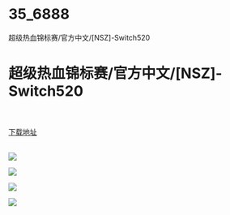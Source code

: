 # 35_6888
超级热血锦标赛/官方中文/[NSZ]-Switch520
# 超级热血锦标赛/官方中文/[NSZ]-Switch520
 <br/></br>
[下载地址](https://www.switch520.cc/article/6888 "下载地址")
<br/></br>

<p><span><strong><img src="https://www.switch520.cc/muke_img/upload_art_editor_20201025-1_28a7536d7c58273bd289f79e73a2249e.jpg"></strong></span></p>
<p><span><strong><img src="https://www.switch520.cc/muke_img/upload_art_editor_20201025-1_97a7a57cb56204b704264b7fc49224f2.jpg"></strong></span></p>
<p><span><strong><img src="https://www.switch520.cc/muke_img/upload_art_editor_20201025-1_a0412b5232110380a725ec57aaa6bee6.jpg"></strong></span></p>
<p><span><strong><img src="https://www.switch520.cc/muke_img/upload_art_editor_20201025-1_374747cdc92488c155c9943f247afa7f.jpg"></strong></span></p>
<p></p>
